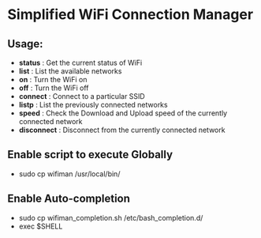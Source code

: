 # Simplified WiFi Connection Manager

## Usage:
- **status**      : Get the current status of WiFi  
- **list**        : List the available networks  
- **on**          : Turn the WiFi on  
- **off**         : Turn the WiFi off  
- **connect**     : Connect to a particular SSID  
- **listp**       : List the previously connected networks  
- **speed**       : Check the Download and Upload speed of the currently connected network  
- **disconnect**  : Disconnect from the currently connected network

## Enable script to execute Globally
- sudo cp wifiman /usr/local/bin/

## Enable Auto-completion
- sudo cp wifiman_completion.sh /etc/bash_completion.d/
- exec $SHELL
